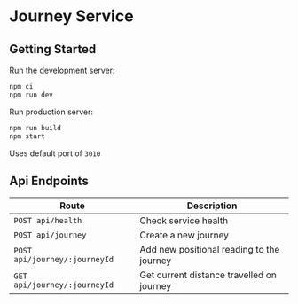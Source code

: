 # Journey Service

## Getting Started

Run the development server:

```bash
npm ci
npm run dev
```

Run production server:

```bash
npm run build
npm start
```

Uses default port of `3010`

## Api Endpoints

| Route                         | Description                               |
| ----------------------------- | ----------------------------------------- |
| `POST api/health`             | Check service health                      |
| `POST api/journey`            | Create a new journey                      |
| `POST api/journey/:journeyId` | Add new positional reading to the journey |
| `GET api/journey/:journeyId`  | Get current distance travelled on journey |
